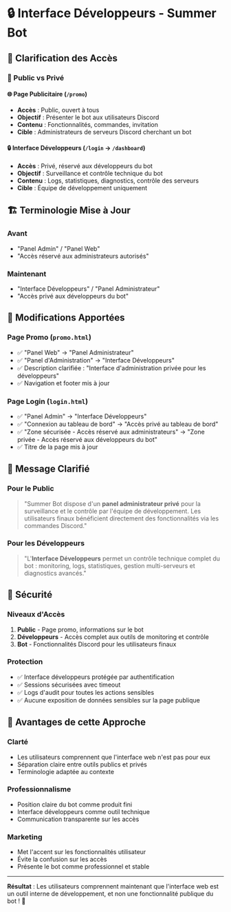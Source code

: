 # 🔒 Interface Développeurs - Summer Bot

## 📝 Clarification des Accès

### 🎯 Public vs Privé

#### 🌐 Page Publicitaire (`/promo`)
- **Accès** : Public, ouvert à tous
- **Objectif** : Présenter le bot aux utilisateurs Discord
- **Contenu** : Fonctionnalités, commandes, invitation
- **Cible** : Administrateurs de serveurs Discord cherchant un bot

#### 🔒 Interface Développeurs (`/login` → `/dashboard`)
- **Accès** : Privé, réservé aux développeurs du bot
- **Objectif** : Surveillance et contrôle technique du bot
- **Contenu** : Logs, statistiques, diagnostics, contrôle des serveurs
- **Cible** : Équipe de développement uniquement

## 🏗️ Terminologie Mise à Jour

### Avant
- "Panel Admin" / "Panel Web"
- "Accès réservé aux administrateurs autorisés"

### Maintenant
- "Interface Développeurs" / "Panel Administrateur"
- "Accès privé aux développeurs du bot"

## 🎨 Modifications Apportées

### Page Promo (`promo.html`)
- ✅ "Panel Web" → "Panel Administrateur"
- ✅ "Panel d'Administration" → "Interface Développeurs"
- ✅ Description clarifiée : "Interface d'administration privée pour les développeurs"
- ✅ Navigation et footer mis à jour

### Page Login (`login.html`)
- ✅ "Panel Admin" → "Interface Développeurs"
- ✅ "Connexion au tableau de bord" → "Accès privé au tableau de bord"
- ✅ "Zone sécurisée - Accès réservé aux administrateurs" → "Zone privée - Accès réservé aux développeurs du bot"
- ✅ Titre de la page mis à jour

## 🎯 Message Clarifié

### Pour le Public
> "Summer Bot dispose d'un **panel administrateur privé** pour la surveillance et le contrôle par l'équipe de développement. Les utilisateurs finaux bénéficient directement des fonctionnalités via les commandes Discord."

### Pour les Développeurs
> "L'**Interface Développeurs** permet un contrôle technique complet du bot : monitoring, logs, statistiques, gestion multi-serveurs et diagnostics avancés."

## 🔐 Sécurité

### Niveaux d'Accès
1. **Public** - Page promo, informations sur le bot
2. **Développeurs** - Accès complet aux outils de monitoring et contrôle
3. **Bot** - Fonctionnalités Discord pour les utilisateurs finaux

### Protection
- ✅ Interface développeurs protégée par authentification
- ✅ Sessions sécurisées avec timeout
- ✅ Logs d'audit pour toutes les actions sensibles
- ✅ Aucune exposition de données sensibles sur la page publique

## 🚀 Avantages de cette Approche

### Clarté
- Les utilisateurs comprennent que l'interface web n'est pas pour eux
- Séparation claire entre outils publics et privés
- Terminologie adaptée au contexte

### Professionnalisme
- Position claire du bot comme produit fini
- Interface développeurs comme outil technique
- Communication transparente sur les accès

### Marketing
- Met l'accent sur les fonctionnalités utilisateur
- Évite la confusion sur les accès
- Présente le bot comme professionnel et stable

---

**Résultat** : Les utilisateurs comprennent maintenant que l'interface web est un outil interne de développement, et non une fonctionnalité publique du bot ! 🎯
